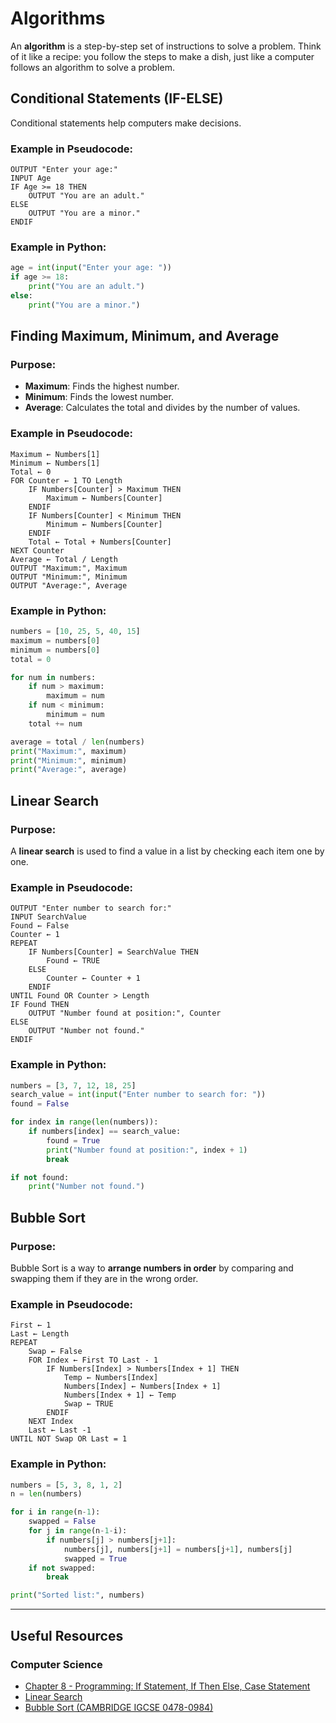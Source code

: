 # Algorithms


An **algorithm** is a step-by-step set of instructions to solve a problem. Think of it like a recipe: you follow the steps to make a dish, just like a computer follows an algorithm to solve a problem.

## Conditional Statements (IF-ELSE)
Conditional statements help computers make decisions.

### Example in Pseudocode:
```
OUTPUT "Enter your age:"
INPUT Age
IF Age >= 18 THEN
    OUTPUT "You are an adult."
ELSE
    OUTPUT "You are a minor."
ENDIF
```

### Example in Python:
```python
age = int(input("Enter your age: "))
if age >= 18:
    print("You are an adult.")
else:
    print("You are a minor.")
```

## Finding Maximum, Minimum, and Average
### Purpose:
- **Maximum**: Finds the highest number.
- **Minimum**: Finds the lowest number.
- **Average**: Calculates the total and divides by the number of values.

### Example in Pseudocode:
```
Maximum ← Numbers[1]
Minimum ← Numbers[1]
Total ← 0
FOR Counter ← 1 TO Length
    IF Numbers[Counter] > Maximum THEN
        Maximum ← Numbers[Counter]
    ENDIF
    IF Numbers[Counter] < Minimum THEN
        Minimum ← Numbers[Counter]
    ENDIF
    Total ← Total + Numbers[Counter]
NEXT Counter
Average ← Total / Length
OUTPUT "Maximum:", Maximum
OUTPUT "Minimum:", Minimum
OUTPUT "Average:", Average
```

### Example in Python:
```python
numbers = [10, 25, 5, 40, 15]
maximum = numbers[0]
minimum = numbers[0]
total = 0

for num in numbers:
    if num > maximum:
        maximum = num
    if num < minimum:
        minimum = num
    total += num

average = total / len(numbers)
print("Maximum:", maximum)
print("Minimum:", minimum)
print("Average:", average)
```

## Linear Search
### Purpose:
A **linear search** is used to find a value in a list by checking each item one by one.

### Example in Pseudocode:
```
OUTPUT "Enter number to search for:"
INPUT SearchValue
Found ← False
Counter ← 1
REPEAT
    IF Numbers[Counter] = SearchValue THEN
        Found ← TRUE
    ELSE
        Counter ← Counter + 1
    ENDIF
UNTIL Found OR Counter > Length
IF Found THEN
    OUTPUT "Number found at position:", Counter
ELSE
    OUTPUT "Number not found."
ENDIF
```

### Example in Python:
```python
numbers = [3, 7, 12, 18, 25]
search_value = int(input("Enter number to search for: "))
found = False

for index in range(len(numbers)):
    if numbers[index] == search_value:
        found = True
        print("Number found at position:", index + 1)
        break

if not found:
    print("Number not found.")
```

## Bubble Sort
### Purpose:
Bubble Sort is a way to **arrange numbers in order** by comparing and swapping them if they are in the wrong order.

### Example in Pseudocode:
```
First ← 1
Last ← Length
REPEAT
    Swap ← False
    FOR Index ← First TO Last - 1
        IF Numbers[Index] > Numbers[Index + 1] THEN
            Temp ← Numbers[Index]
            Numbers[Index] ← Numbers[Index + 1]
            Numbers[Index + 1] ← Temp
            Swap ← TRUE
        ENDIF
    NEXT Index
    Last ← Last -1
UNTIL NOT Swap OR Last = 1
```

### Example in Python:
```python
numbers = [5, 3, 8, 1, 2]
n = len(numbers)

for i in range(n-1):
    swapped = False
    for j in range(n-1-i):
        if numbers[j] > numbers[j+1]:
            numbers[j], numbers[j+1] = numbers[j+1], numbers[j]
            swapped = True
    if not swapped:
        break

print("Sorted list:", numbers)
```

---  

## Useful Resources

### Computer Science 

- [Chapter 8 - Programming: If Statement, If Then Else, Case Statement](https://www.youtube.com/watch?v=A7MPjYfGmDc&ab_channel=SpringColours)
- [Linear Search](https://www.youtube.com/watch?v=OqOb7hQ1cMw&ab_channel=Craig%27n%27Dave)
- [Bubble Sort (CAMBRIDGE IGCSE 0478-0984)](https://www.youtube.com/watch?v=lVBYtXxuZiM&ab_channel=Craig%27n%27Dave)
